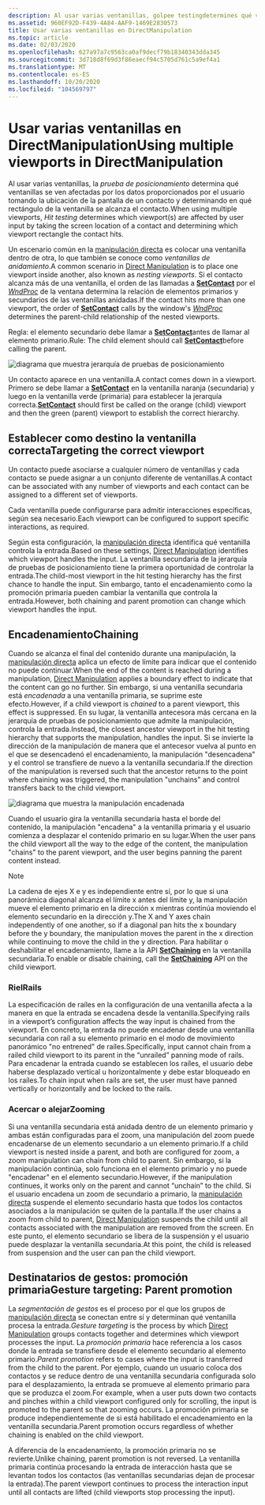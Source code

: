 ```yaml
---
description: Al usar varias ventanillas, golpee testingdetermines qué ventanillas se ven afectadas por los datos proporcionados por el usuario tomando la ubicación de la pantalla de un contacto y determinando en qué rectángulo de la ventanilla llega el contacto.
ms.assetid: 960EF92D-F439-4A84-AAF9-1469E2830573
title: Usar varias ventanillas en DirectManipulation
ms.topic: article
ms.date: 02/03/2020
ms.openlocfilehash: 627a97a7c9563ca0af9decf79b18340343dda345
ms.sourcegitcommit: 3d718d8f69d3f86eaecf94c5705d761c5a9ef4a1
ms.translationtype: MT
ms.contentlocale: es-ES
ms.lasthandoff: 10/20/2020
ms.locfileid: "104569797"
---
```

# <a name="using-multiple-viewports-in-directmanipulation"></a><span data-ttu-id="a979f-103">Usar varias ventanillas en DirectManipulation</span><span class="sxs-lookup"><span data-stu-id="a979f-103">Using multiple viewports in DirectManipulation</span></span>

<span data-ttu-id="a979f-104">Al usar varias ventanillas, la *prueba de posicionamiento* determina qué ventanillas se ven afectadas por los datos proporcionados por el usuario tomando la ubicación de la pantalla de un contacto y determinando en qué rectángulo de la ventanilla se alcanza el contacto.</span><span class="sxs-lookup"><span data-stu-id="a979f-104">When using multiple viewports, *Hit testing* determines which viewport(s) are affected by user input by taking the screen location of a contact and determining which viewport rectangle the contact hits.</span></span>

<span data-ttu-id="a979f-105">Un escenario común en la [manipulación directa](direct-manipulation-portal.md) es colocar una ventanilla dentro de otra, lo que también se conoce como *ventanillas de anidamiento*.</span><span class="sxs-lookup"><span data-stu-id="a979f-105">A common scenario in [Direct Manipulation](direct-manipulation-portal.md) is to place one viewport inside another, also known as *nesting viewports*.</span></span> <span data-ttu-id="a979f-106">Si el contacto alcanza más de una ventanilla, el orden de las llamadas a  [**SetContact**](/windows/win32/api/DirectManipulation/nf-directmanipulation-idirectmanipulationviewport-setcontact) por el [*WndProc*](/previous-versions/windows/desktop/legacy/ms644975(v=vs.85)) de la ventana determina la relación de elementos primarios y secundarios de las ventanillas anidadas.</span><span class="sxs-lookup"><span data-stu-id="a979f-106">If the contact hits more than one viewport, the order of  [**SetContact**](/windows/win32/api/DirectManipulation/nf-directmanipulation-idirectmanipulationviewport-setcontact) calls by the window's [*WndProc*](/previous-versions/windows/desktop/legacy/ms644975(v=vs.85)) determines the parent-child relationship of the nested viewports.</span></span>

<span data-ttu-id="a979f-107">Regla: el elemento secundario debe llamar a [**SetContact**](/windows/win32/api/DirectManipulation/nf-directmanipulation-idirectmanipulationviewport-setcontact)antes de llamar al elemento primario.</span><span class="sxs-lookup"><span data-stu-id="a979f-107">Rule: The child element should call [**SetContact**](/windows/win32/api/DirectManipulation/nf-directmanipulation-idirectmanipulationviewport-setcontact)before calling the parent.</span></span>

![diagrama que muestra jerarquía de pruebas de posicionamiento](images/dm-art-8.png)

<span data-ttu-id="a979f-109">Un contacto aparece en una ventanilla.</span><span class="sxs-lookup"><span data-stu-id="a979f-109">A contact comes down in a viewport.</span></span> <span data-ttu-id="a979f-110">Primero se debe llamar a [**SetContact**](/windows/win32/api/DirectManipulation/nf-directmanipulation-idirectmanipulationviewport-setcontact) en la ventanilla naranja (secundaria) y luego en la ventanilla verde (primaria) para establecer la jerarquía correcta.</span><span class="sxs-lookup"><span data-stu-id="a979f-110">[**SetContact**](/windows/win32/api/DirectManipulation/nf-directmanipulation-idirectmanipulationviewport-setcontact) should first be called on the orange (child) viewport and then the green (parent) viewport to establish the correct hierarchy.</span></span>

## <a name="targeting-the-correct-viewport"></a><span data-ttu-id="a979f-111">Establecer como destino la ventanilla correcta</span><span class="sxs-lookup"><span data-stu-id="a979f-111">Targeting the correct viewport</span></span>

<span data-ttu-id="a979f-112">Un contacto puede asociarse a cualquier número de ventanillas y cada contacto se puede asignar a un conjunto diferente de ventanillas.</span><span class="sxs-lookup"><span data-stu-id="a979f-112">A contact can be associated with any number of viewports and each contact can be assigned to a different set of viewports.</span></span>

<span data-ttu-id="a979f-113">Cada ventanilla puede configurarse para admitir interacciones específicas, según sea necesario.</span><span class="sxs-lookup"><span data-stu-id="a979f-113">Each viewport can be configured to support specific interactions, as required.</span></span>

<span data-ttu-id="a979f-114">Según esta configuración, la [manipulación directa](direct-manipulation-portal.md) identifica qué ventanilla controla la entrada.</span><span class="sxs-lookup"><span data-stu-id="a979f-114">Based on these settings, [Direct Manipulation](direct-manipulation-portal.md) identifies which viewport handles the input.</span></span> <span data-ttu-id="a979f-115">La ventanilla secundaria de la jerarquía de pruebas de posicionamiento tiene la primera oportunidad de controlar la entrada.</span><span class="sxs-lookup"><span data-stu-id="a979f-115">The child-most viewport in the hit testing hierarchy has the first chance to handle the input.</span></span> <span data-ttu-id="a979f-116">Sin embargo, tanto el encadenamiento como la promoción primaria pueden cambiar la ventanilla que controla la entrada.</span><span class="sxs-lookup"><span data-stu-id="a979f-116">However, both chaining and parent promotion can change which viewport handles the input.</span></span>

## <a name="chaining"></a><span data-ttu-id="a979f-117">Encadenamiento</span><span class="sxs-lookup"><span data-stu-id="a979f-117">Chaining</span></span>

<span data-ttu-id="a979f-118">Cuando se alcanza el final del contenido durante una manipulación, la [manipulación directa](direct-manipulation-portal.md) aplica un efecto de límite para indicar que el contenido no puede continuar.</span><span class="sxs-lookup"><span data-stu-id="a979f-118">When the end of the content is reached during a manipulation, [Direct Manipulation](direct-manipulation-portal.md) applies a boundary effect to indicate that the content can go no further.</span></span> <span data-ttu-id="a979f-119">Sin embargo, si una ventanilla secundaria está *encadenada* a una ventanilla primaria, se suprime este efecto.</span><span class="sxs-lookup"><span data-stu-id="a979f-119">However, if a child viewport is *chained* to a parent viewport, this effect is suppressed.</span></span> <span data-ttu-id="a979f-120">En su lugar, la ventanilla antecesora más cercana en la jerarquía de pruebas de posicionamiento que admite la manipulación, controla la entrada.</span><span class="sxs-lookup"><span data-stu-id="a979f-120">Instead, the closest ancestor viewport in the hit testing hierarchy that supports the manipulation, handles the input.</span></span> <span data-ttu-id="a979f-121">Si se invierte la dirección de la manipulación de manera que el antecesor vuelva al punto en el que se desencadenó el encadenamiento, la manipulación "desencadena" y el control se transfiere de nuevo a la ventanilla secundaria.</span><span class="sxs-lookup"><span data-stu-id="a979f-121">If the direction of the manipulation is reversed such that the ancestor returns to the point where chaining was triggered, the manipulation "unchains" and control transfers back to the child viewport.</span></span>

![diagrama que muestra la manipulación encadenada](images/dm-art-9.png)

<span data-ttu-id="a979f-123">Cuando el usuario gira la ventanilla secundaria hasta el borde del contenido, la manipulación "encadena" a la ventanilla primaria y el usuario comienza a desplazar el contenido primario en su lugar.</span><span class="sxs-lookup"><span data-stu-id="a979f-123">When the user pans the child viewport all the way to the edge of the content, the manipulation "chains" to the parent viewport, and the user begins panning the parent content instead.</span></span>

> [!Note]  
> <span data-ttu-id="a979f-124">La cadena de ejes X e y es independiente entre sí, por lo que si una panorámica diagonal alcanza el límite x antes del límite y, la manipulación mueve el elemento primario en la dirección x mientras continúa moviendo el elemento secundario en la dirección y.</span><span class="sxs-lookup"><span data-stu-id="a979f-124">The X and Y axes chain independently of one another, so if a diagonal pan hits the x boundary before the y boundary, the manipulation moves the parent in the x direction while continuing to move the child in the y direction.</span></span> <span data-ttu-id="a979f-125">Para habilitar o deshabilitar el encadenamiento, llame a la API [**SetChaining**](/windows/win32/api/DirectManipulation/nf-directmanipulation-idirectmanipulationviewport-setchaining) en la ventanilla secundaria.</span><span class="sxs-lookup"><span data-stu-id="a979f-125">To enable or disable chaining, call the [**SetChaining**](/windows/win32/api/DirectManipulation/nf-directmanipulation-idirectmanipulationviewport-setchaining) API on the child viewport.</span></span>

### <a name="rails"></a><span data-ttu-id="a979f-126">Riel</span><span class="sxs-lookup"><span data-stu-id="a979f-126">Rails</span></span>

<span data-ttu-id="a979f-127">La especificación de raíles en la configuración de una ventanilla afecta a la manera en que la entrada se encadena desde la ventanilla.</span><span class="sxs-lookup"><span data-stu-id="a979f-127">Specifying rails in a viewport’s configuration affects the way input is chained from the viewport.</span></span> <span data-ttu-id="a979f-128">En concreto, la entrada no puede encadenar desde una ventanilla secundaria con raíl a su elemento primario en el modo de movimiento panorámico "no entrened" de raíles.</span><span class="sxs-lookup"><span data-stu-id="a979f-128">Specifically, input cannot chain from a railed child viewport to its parent in the “unrailed” panning mode of rails.</span></span> <span data-ttu-id="a979f-129">Para encadenar la entrada cuando se establecen los raíles, el usuario debe haberse desplazado vertical u horizontalmente y debe estar bloqueado en los raíles.</span><span class="sxs-lookup"><span data-stu-id="a979f-129">To chain input when rails are set, the user must have panned vertically or horizontally and be locked to the rails.</span></span>

### <a name="zooming"></a><span data-ttu-id="a979f-130">Acercar o alejar</span><span class="sxs-lookup"><span data-stu-id="a979f-130">Zooming</span></span>

<span data-ttu-id="a979f-131">Si una ventanilla secundaria está anidada dentro de un elemento primario y ambas están configuradas para el zoom, una manipulación del zoom puede encadenarse de un elemento secundario a un elemento primario.</span><span class="sxs-lookup"><span data-stu-id="a979f-131">If a child viewport is nested inside a parent, and both are configured for zoom, a zoom manipulation can chain from child to parent.</span></span> <span data-ttu-id="a979f-132">Sin embargo, si la manipulación continúa, solo funciona en el elemento primario y no puede "encadenar" en el elemento secundario.</span><span class="sxs-lookup"><span data-stu-id="a979f-132">However, if the manipulation continues, it works only on the parent and cannot “unchain” to the child.</span></span> <span data-ttu-id="a979f-133">Si el usuario encadena un zoom de secundario a primario, la [manipulación directa](direct-manipulation-portal.md) suspende el elemento secundario hasta que todos los contactos asociados a la manipulación se quiten de la pantalla.</span><span class="sxs-lookup"><span data-stu-id="a979f-133">If the user chains a zoom from child to parent, [Direct Manipulation](direct-manipulation-portal.md) suspends the child until all contacts associated with the manipulation are removed from the screen.</span></span> <span data-ttu-id="a979f-134">En este punto, el elemento secundario se libera de la suspensión y el usuario puede desplazar la ventanilla secundaria.</span><span class="sxs-lookup"><span data-stu-id="a979f-134">At this point, the child is released from suspension and the user can pan the child viewport.</span></span>

## <a name="gesture-targeting-parent-promotion"></a><span data-ttu-id="a979f-135">Destinatarios de gestos: promoción primaria</span><span class="sxs-lookup"><span data-stu-id="a979f-135">Gesture targeting: Parent promotion</span></span>

<span data-ttu-id="a979f-136">La *segmentación de gestos* es el proceso por el que los grupos de [manipulación directa](direct-manipulation-portal.md) se conectan entre sí y determinan qué ventanilla procesa la entrada.</span><span class="sxs-lookup"><span data-stu-id="a979f-136">*Gesture targeting* is the process by which [Direct Manipulation](direct-manipulation-portal.md) groups contacts together and determines which viewport processes the input.</span></span> <span data-ttu-id="a979f-137">La *promoción primaria* hace referencia a los casos donde la entrada se transfiere desde el elemento secundario al elemento primario.</span><span class="sxs-lookup"><span data-stu-id="a979f-137">*Parent promotion* refers to cases where the input is transferred from the child to the parent.</span></span> <span data-ttu-id="a979f-138">Por ejemplo, cuando un usuario coloca dos contactos y se reduce dentro de una ventanilla secundaria configurada solo para el desplazamiento, la entrada se promueve al elemento primario para que se produzca el zoom.</span><span class="sxs-lookup"><span data-stu-id="a979f-138">For example, when a user puts down two contacts and pinches within a child viewport configured only for scrolling, the input is promoted to the parent so that zooming occurs.</span></span> <span data-ttu-id="a979f-139">La promoción primaria se produce independientemente de si está habilitado el encadenamiento en la ventanilla secundaria.</span><span class="sxs-lookup"><span data-stu-id="a979f-139">Parent promotion occurs regardless of whether chaining is enabled on the child viewport.</span></span>

<span data-ttu-id="a979f-140">A diferencia de la encadenamiento, la promoción primaria no se revierte.</span><span class="sxs-lookup"><span data-stu-id="a979f-140">Unlike chaining, parent promotion is not reversed.</span></span> <span data-ttu-id="a979f-141">La ventanilla primaria continúa procesando la entrada de interacción hasta que se levantan todos los contactos (las ventanillas secundarias dejan de procesar la entrada).</span><span class="sxs-lookup"><span data-stu-id="a979f-141">The parent viewport continues to process the interaction input until all contacts are lifted (child viewports stop processing the input).</span></span>
